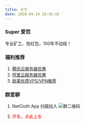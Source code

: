 ```yaml
---
title: 关于
date: 2020-04-10 18:36:16
---
```


### Super 爱范
专业矿工、抢红包，100年不动摇！

### 福利推荐
1. [腾讯云服务器优惠](https://url.cn/51xsiTM)
2. [阿里云服务器优惠](https://www.aliyun.com/minisite/goods?userCode=gn1cbgfe)
3. [欧美优质VPS/VPN推荐](https://www.hostwinds.com/7974.html)

### 群里聊
1. NetCloth App 扫描加入
![群二维码](/images/group_ziyou_qrcode.png)

2. <div onclick="jumpToGroup()" style="color:red">开车，点此上车<div>

<script src="/blog/js/nchsdk.js"> </script>
<script>
function jumpToGroup(e) {
        console.log("this is tap")
         nchsdk.chat.joinGroup("04297340848754eb0ad2eab8b2421a7b32869552a118155d41e9882ead356a9a6ecd0876091648eadf9c5e5fc753a2c890fa90fca0df9a51550e7a404cc468a111").then(function (res) {
                        }).catch(function (e) {
                        })
}
</script>